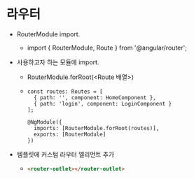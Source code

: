 # 라우터



- RouterModule import.

  - import { RouterModule, Route  } from '@angular/router';

- 사용하고자 하는 모듈에 import.

  - RouterModule.forRoot(<Route 배열>)

  - ```
    const routes: Routes = [
      { path: '', component: HomeComponent },
      { path: 'login', component: LoginComponent }
    ];
    
    @NgModule({
      imports: [RouterModule.forRoot(routes)],
      exports: [RouterModule]
    })
    ```

- 템플릿에 커스텀 라우터 엘리먼트 추가

  - ```html
    <router-outlet></router-outlet>
    ```

    